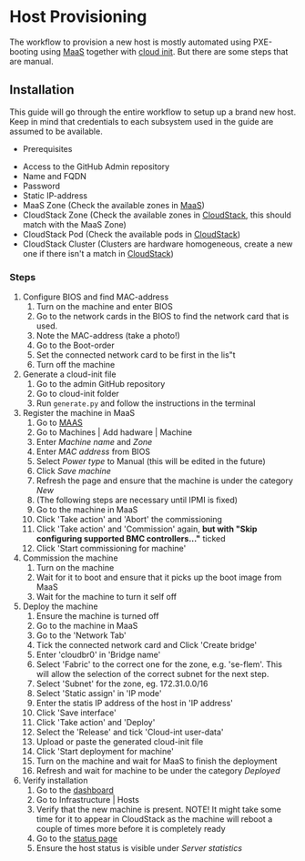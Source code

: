 # Host Provisioning
The workflow to provision a new host is mostly automated using
PXE-booting using [MaaS](https://maas.io/) together with [cloud
init](https://cloudinit.readthedocs.io/en/latest/). But there are some
steps that are manual.

## Installation

This guide will go through the entire workflow to setup up a brand new
host. Keep in mind that credentials to each subsystem used in the guide
are assumed to be available.

  - Prerequisites

<!-- end list -->

  - Access to the GitHub Admin repository
  - Name and FQDN
  - Password
  - Static IP-address
  - MaaS Zone (Check the available zones in
    [MaaS](https://maas.cloud.cbh.kth.se))
  - CloudStack Zone (Check the available zones in
    [CloudStack](https://dashboard.cloud.cbh.kth.se), this should match
    with the MaaS Zone)
  - CloudStack Pod (Check the available pods in
    [CloudStack](https://dashboard.cloud.cbh.kth.se))
  - CloudStack Cluster (Clusters are hardware homogeneous, create a new
    one if there isn't a match in
    [CloudStack](https://dashboard.cloud.cbh.kth.se/))

### Steps

1.  Configure BIOS and find MAC-address
    1.  Turn on the machine and enter BIOS
    2.  Go to the network cards in the BIOS to find the network card
        that is used.
    3.  Note the MAC-address (take a photo\!)
    4.  Go to the Boot-order
    5.  Set the connected network card to be first in the lis"t
    6.  Turn off the machine
2.  Generate a cloud-init file
    1.  Go to the admin GitHub repository
    2.  Go to cloud-init folder
    3.  Run `generate.py` and follow the instructions in the terminal
3.  Register the machine in MaaS
    1.  Go to [MAAS](https://maas.cloud.cbh.kth.se)
    2.  Go to Machines | Add hadware | Machine
    3.  Enter *Machine name* and *Zone*
    4.  Enter *MAC address* from BIOS
    5.  Select *Power type* to Manual (this will be edited in the
        future)
    6.  Click *Save machine*
    7.  Refresh the page and ensure that the machine is under the
        category *New*
    8.  (The following steps are necessary until IPMI is fixed)
    9.  Go to the machine in MaaS
    10. Click 'Take action' and 'Abort' the commissioning
    11. Click 'Take action' and 'Commission' again, **but with "Skip
        configuring supported BMC controllers..."** ticked
    12. Click 'Start commissioning for machine'
4.  Commission the machine
    1.  Turn on the machine
    2.  Wait for it to boot and ensure that it picks up the boot image
        from MaaS
    3.  Wait for the machine to turn it self off
5.  Deploy the machine
    1.  Ensure the machine is turned off
    2.  Go to the machine in MaaS
    3.  Go to the 'Network Tab'
    4.  Tick the connected network card and Click 'Create bridge'
    5.  Enter 'cloudbr0' in 'Bridge name'
    6.  Select 'Fabric' to the correct one for the zone, e.g. 'se-flem'. This will allow the selection of the correct subnet for the next step.
    7.  Select 'Subnet' for the zone, eg. 172.31.0.0/16
    8.  Select 'Static assign' in 'IP mode'
    9.  Enter the statis IP address of the host in 'IP address'
    10.  Click 'Save interface'
    11. Click 'Take action' and 'Deploy'
    12. Select the 'Release' and tick 'Cloud-int user-data'
    13. Upload or paste the generated cloud-init file
    14. Click 'Start deployment for machine'
    15. Turn on the machine and wait for MaaS to finish the deployment
    16. Refresh and wait for machine to be under the category *Deployed*
6.  Verify installation
    1.  Go to the [dashboard](https://dashboard.cloud.cbh.kth.se)
    2.  Go to Infrastructure | Hosts
    3.  Verify that the new machine is present. NOTE\! It might take
        some time for it to appear in CloudStack as the machine will
        reboot a couple of times more before it is completely ready
    4.  Go to the [status page](https://cloud.cbh.kth.se/status)
    5.  Ensure the host status is visible under *Server statistics*
